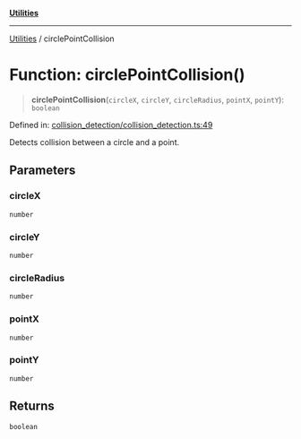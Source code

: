 [**Utilities**](../README.md)

***

[Utilities](../README.md) / circlePointCollision

# Function: circlePointCollision()

> **circlePointCollision**(`circleX`, `circleY`, `circleRadius`, `pointX`, `pointY`): `boolean`

Defined in: [collision\_detection/collision\_detection.ts:49](https://github.com/noobiept/utilities/blob/786efe35015e1a6c21914057e8b0d5fc10429d8e/source/collision_detection/collision_detection.ts#L49)

Detects collision between a circle and a point.

## Parameters

### circleX

`number`

### circleY

`number`

### circleRadius

`number`

### pointX

`number`

### pointY

`number`

## Returns

`boolean`
